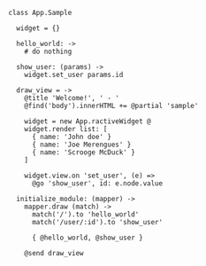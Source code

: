 
    class App.Sample

      widget = {}

      hello_world: ->
        # do nothing

      show_user: (params) ->
        widget.set_user params.id

      draw_view = ->
        @title 'Welcome!', ' - '
        @find('body').innerHTML += @partial 'sample'

        widget = new App.ractiveWidget @
        widget.render list: [
          { name: 'John doe' }
          { name: 'Joe Merengues' }
          { name: 'Scrooge McDuck' }
        ]

        widget.view.on 'set_user', (e) =>
          @go 'show_user', id: e.node.value

      initialize_module: (mapper) ->
        mapper.draw (match) ->
          match('/').to 'hello_world'
          match('/user/:id').to 'show_user'

          { @hello_world, @show_user }

        @send draw_view
